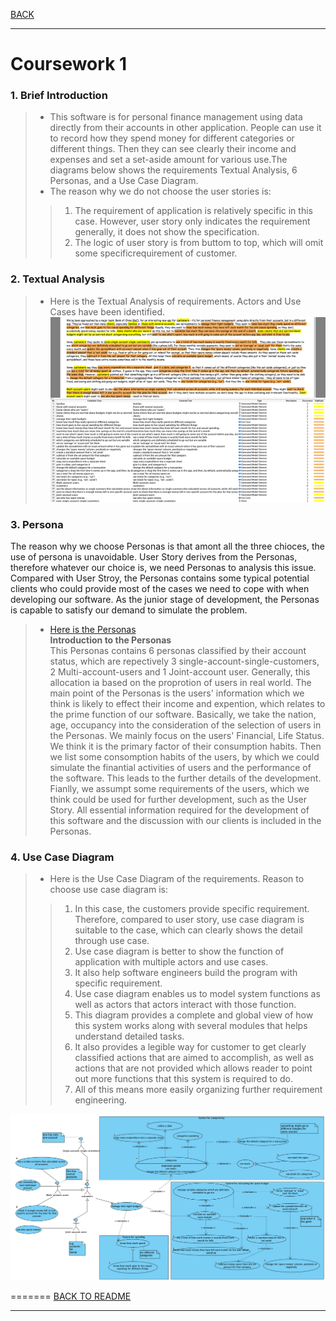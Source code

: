 [BACK](../README.md)
***
# Coursework 1
### 1. Brief Introduction
> - This software is for personal finance management using data directly from their accounts in other application. People can use it to record how they spend money for different categories or different things. Then they can see clearly their income and expenses and set a set-aside amount for various use.The diagrams below shows the requirements Textual Analysis, 6 Personas, and a Use Case Diagram.
> - The reason why we do not choose the user stories is:  
> >  1. The requirement of application is relatively specific in this case.  However, user story only indicates the requirement generally, it does not show the specification.  
> >  2. The logic of user story is from buttom to top, which will omit some specificrequirement of customer.


### 2. Textual Analysis
>- Here is the Textual Analysis of requirements. Actors and Use Cases have been identified.
![Textual Analysis](/images/CW1TA.png)

### 3. Persona

The reason why we choose Personas is that amont all the three chioces, the use of persona is unavoidable.
User Story derives from the Personas, therefore whatever our choice is, we need Personas to analysis this issue.
Compared with User Stroy, the Personas contains some typical potential clients who could provide most of the cases we need to cope with when developing our software.
As the junior stage of development, the Personas is capable to satisfy our demand to simulate the problem. 

>- [Here is the Personas](/docs/cw1_personas.md)  
**Introduction to the Personas**  
This Personas contains 6 personas classified by their account status, which are repectively 3 single-account-single-customers, 2 Multi-account-users and 1 Joint-account user.
Generally, this allocation ia based on the proprotion of users in real world.
The main point of the Personas is the users' information which we think is likely to effect their income and expention, 
which relates to the prime function of our software.
Basically, we take the nation, age, occupancy into the consideration of the selection of users in the Personas.
We mainly focus on the users' Financial, Life Status. We think it is the primary factor of their consumption habits.
Then we list some consomption habits of the users, by which we could simulate the finantial activities of users and the performance of the software.
This leads to the further details of the development. 
Fianlly, we assumpt some requirements of the users, which we think could be used for further development, such as the User Story.
All essential information required for the development of this software and the discussion with our clients is included in the Personas. 


### 4. Use Case Diagram
> - Here is the Use Case Diagram of the requirements.
> Reason to choose use case diagram is:
> > 1. In this case, the customers provide specific requirement. Therefore, compared to user story, use case diagram is suitable to the case, which can clearly shows the detail through use case.
> > 2. Use case diagram is better to show the function of application with multiple actors and use cases.
> > 3. It also help software engineers build the program with specific requirement.
> > 3. Use case diagram enables us to model system functions as well as actors that actors interact with those function.
> > 4. This diagram provides a complete and global view of how this system works along with several modules that helps understand detailed tasks.
> > 5. It also provides a legible way for customer to get clearly classified actions that are aimed to accomplish, as well as actions that are not provided which allows reader to point out more functions that this system is required to do.
> > 6. All of this means more easily organizing further requirement engineering.

![Use Case Diagram](/images/CW1UCD.png)

=======
[BACK TO README](../README.md)
***